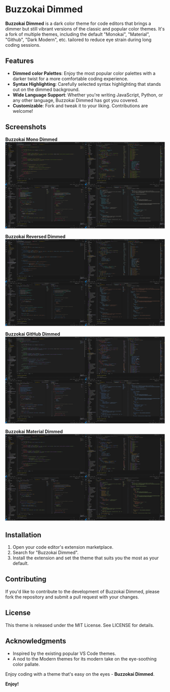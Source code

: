 # Buzzokai Dimmed

**Buzzokai Dimmed** is a dark color theme for code editors that brings a dimmer but still vibrant versions of the classic and popular color themes. It's a fork of multiple themes, including the default "Monokai", "Material", "Github", "Dark Modern", etc. tailored to reduce eye strain during long coding sessions.

## Features

- **Dimmed color Palettes**: Enjoy the most popular color palettes with a darker twist for a more comfortable coding experience.
- **Syntax Highlighting**: Carefully selected syntax highlighting that stands out on the dimmed background.
- **Wide Language Support**: Whether you're writing JavaScript, Python, or any other language, Buzzokai Dimmed has got you covered.
- **Customizable**: Fork and tweak it to your liking. Contributions are welcome!

## Screenshots

**Buzzokai Mono Dimmed**
![Buzzokai Mono Dimmed](screenshots/1.mono.png)

**Buzzokai Reversed Dimmed**
![Buzzokai Reversed Dimmed](screenshots/2.reversed.png)

**Buzzokai GitHub Dimmed**
![Buzzokai GitHub Dimmed](screenshots/3.github.png)

**Buzzokai Material Dimmed**
![Buzzokai Material Dimmed](screenshots/4.material.png)

## Installation

1. Open your code editor's extension marketplace.
2. Search for "Buzzokai Dimmed".
3. Install the extension and set the theme that suits you the most as your default.

## Contributing

If you'd like to contribute to the development of Buzzokai Dimmed, please fork the repository and submit a pull request with your changes.

## License

This theme is released under the MIT License. See LICENSE for details.

## Acknowledgments

- Inspired by the existing popular VS Code themes.
- A nod to the Modern themes for its modern take on the eye-soothing color pallate.

Enjoy coding with a theme that's easy on the eyes - **Buzzokai Dimmed**.


**Enjoy!**
